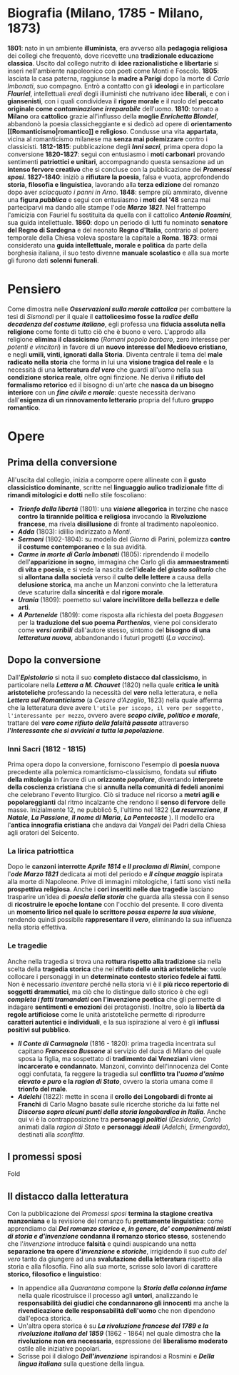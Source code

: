 # Biografia (Milano, 1785 - Milano, 1873)
**1801**: nato in un ambiente **illuminista**, era avverso alla **pedagogia religiosa** dei collegi che frequentò, dove ricevette una **tradizionale educazione classica**. Uscito dal collego nutrito di **idee razionalistiche e libertarie** si inserì nell'ambiente napoleonico con poeti come Monti e Foscolo.
**1805**: lasciata la casa paterna, raggiunse la **madre a Parigi** dopo la morte di *Carlo Imbonati*, suo compagno. Entrò a contatto con gli **ideologi** e in particolare ***Flauriel***, intellettuali *eredi* degli illuministi che nutrivano idee **liberali**, e con i **giansenisti**, con i quali condivideva il **rigore morale** e il ruolo del **peccato originale come *contaminazione irreparabile*** dell'uomo.
**1810**: tornato a **Milano** ora **cattolico** grazie all'influsso della **moglie *Enrichetta Blondel***, abbandonò la poesia classicheggiante e si dedicò ad opere di **orientamento [[Romanticismo|romantico]] e religioso**. Condusse una vita **appartata**, vicina al romanticismo milanese ma **senza mai polemizzare** contro i classicisti.
**1812-1815**: pubblicazione degli ***Inni sacri***, prima opera dopo la conversione
**1820-1827**: seguì con entusiasmo i **moti carbonari** provando sentimenti **patriottici e unitari**, accompagnando questa sensazione ad un **intenso fervore creativo** che si concluse con la pubblicazione dei ***Promessi sposi***.
**1827-1840**: iniziò a **rifiutare la poesia**, falsa e vuota, approfondendo **storia, filosofia e linguistica**, lavorando alla **terza edizione** del romanzo dopo aver *sciacquato i panni in Arno*.
**1848**: sempre più ammirato, divenne una **figura *pubblica*** e seguì con entusiasmo i **moti del '48** senza mai parteciparvi ma dando alle stampe l'ode ***Marzo 1821***. Nel frattempo l'amicizia con Fauriel fu sostituita da quella con il cattolico ***Antonio Rosmini***, sua guida intellettuale.
**1860**: dopo un periodo di lutti fu nominato **senatore del Regno di Sardegna** e del neonato **Regno d'Italia**, contrario al potere temporale della Chiesa voleva spostare la capitale a **Roma**.
**1873**: ormai considerato una **guida intellettuale, morale e politica** da parte della borghesia italiana, il suo testo divenne **manuale scolastico** e alla sua morte gli furono dati **solenni funerali**.
# Pensiero
Come dimostra nelle ***Osservazioni sulla morale cattolica*** per combattere la tesi di *Sismondi* per il quale il **cattolicesimo fosse la *radice della decadenza del costume italiano***, egli professa una **fiducia assoluta nella religione** come fonte di tutto ciò che è buono e vero. L'approdo alla religione **elimina il classicismo** (*Romani popolo barbaro*, zero interesse per *potenti e vincitori*) in favore di un **nuovo interesse del Medioevo cristiano**, e negli **umili, vinti, ignorati dalla Storia**. Diventa centrale il tema del **male radicato nella storia** che forma in lui una **visione tragica del reale** e la necessità di una **letteratura *del vero*** che guardi all'uomo nella sua **condizione storica reale**, oltre ogni finzione. Ne deriva il **rifiuto del formalismo retorico** ed il bisogno di un'arte che **nasca da un bisogno interiore** con un ***fine civile e morale***: queste necessità derivano dall'**esigenza di un rinnovamento letterario** propria del futuro **gruppo romantico**.
# Opere
## Prima della conversione
All'uscita dal collegio, inizia a comporre opere allineate con il **gusto classicistico dominante**, scritte nel **linguaggio aulico tradizionale** fitte di **rimandi mitologici e dotti** nello stile foscoliano:
- ***Trionfo della libertà*** (1801): una ***visione* allegorica** in terzine che nasce **contro la tirannide politica e religiosa** invocando la **Rivoluzione francese**, ma rivela **disillusione** di fronte al tradimento napoleonico.
- ***Adda*** (1803): idillio indirizzato a *Monti*.
- ***Sermoni*** (1802-1804): su modello del *Giorno* di Parini, polemizza **contro il costume contemporaneo** e la sua avidità.
- ***Carme in morte di Carlo Imbonati*** (1805): riprendendo il modello dell'**apparizione in sogno**, immagina che Carlo gli dia **ammaestramenti di vita e poesia**, e si vede la nascita dell'**ideale del *giusto solitario*** che si **allontana dalla società** verso il **culto delle lettere** a causa della **delusione storica**, ma anche un Manzoni convinto che la letteratura deve scaturire dalla **sincerità** e dal **rigore morale**.
- ***Urania*** (1809): poemetto sul **valore incivilitore della bellezza e delle arti**.
- ***A Parteneide*** (1809): come risposta alla richiesta del poeta *Baggesen* per la **traduzione del suo poema *Parthenias***, viene poi considerato come ***versi orribili*** dall'autore stesso, sintomo del **bisogno di una *letteratura nuova***, abbandonando i futuri progetti (*La vaccina*).
## Dopo la conversione
Dall'***Epistolario*** si nota il suo **completo distacco dal classicismo**, in particolare nella ***Lettera a M. Chauvet*** (1820) nella quale **critica le unità aristoteliche** professando la necessità del ***vero*** nella letteratura, e nella ***Lettera sul Romanticismo*** (a *Cesare d'Azeglio*, 1823) nella quale afferma che la letteratura deve avere `l'utile per iscopo, il vero per soggetto, l'interessante per mezzo`, ovvero avere ***scopo civile, politico e morale***, trattare del ***vero come rifiuto della falsità passata*** attraverso ***l'interessante che si avvicini a tutta la popolazione***. 
### Inni Sacri (1812 - 1815)
Prima opera dopo la conversione, forniscono l'esempio di **poesia nuova** precedente alla polemica romanticismo-classicismo, fondata sul **rifiuto della mitologia** in favore di un **orizzonte *popolare***, diventando **interprete della coscienza cristiana** che si **annulla nella comunità di fedeli anonimi** che celebrano l'evento liturgico. Ciò si traduce nel ricorso a **metri agili e popolareggianti** dal ritmo incalzante che rendono il **senso di fervore** delle masse. Inizialmente 12, ne pubblicò 5, l'ultimo nel 1822 (***La resurrezione***, ***Il Natale***, ***La Passione***, ***Il nome di Maria***, ***La Pentecoste*** ). Il modello era l'**antica innografia cristiana** che andava dai *Vangeli* dei Padri della Chiesa agli oratori del Seicento.
### La lirica patriottica
Dopo le **canzoni interrotte *Aprile 1814* e *Il proclama di Rimini***, compone l'***ode Marzo 1821*** dedicata ai moti del periodo e ***Il cinque maggio*** ispirata alla morte di Napoleone. Prive di immagini mitologiche, i fatti sono visti nella **prospettiva religiosa**. Anche i **cori inseriti nelle due tragedie** lasciano trasparire un'idea di ***poesia della storia*** che guarda alla stessa con il senso di **ricostruire le epoche lontane** con l'occhio del presente. Il coro diventa un **momento lirico nel quale lo scrittore *possa esporre la sua visione***, rendendo quindi possibile **rappresentare il *vero***, eliminando la sua influenza nella storia effettiva.
### Le tragedie
Anche nella tragedia si trova una **rottura rispetto alla tradizione** sia nella scelta della **tragedia storica** che nel **rifiuto delle unità aristoteliche**: vuole collocare i personaggi in un **determinato contesto storico fedele ai fatti**. Non è necessario *inventare* perché nella storia vi è il **più ricco repertorio di soggetti drammatici**, ma ciò che lo distingue dallo storico è che egli ***completa i fatti tramandati* con l'invenzione poetica** che gli permette di indagare **sentimenti e emozioni** dei protagonisti. Inoltre, solo la **libertà da regole artificiose** come le unità aristoteliche permette di riprodurre **caratteri autentici e individuali**, e la sua ispirazione al vero è gli **influssi positivi sul pubblico**.
- ***Il Conte di Carmagnola*** (1816 - 1820): prima tragedia incentrata sul capitano ***Francesco Bussone*** al servizio del duca di Milano del quale sposa la figlia, ma sospettato di **tradimento dai Veneziani** viene **incarcerato e condannato**. Manzoni, convinto dell'innocenza del Conte oggi confutata, fa reggere la tragedia sul **conflitto tra l'*uomo d'animo elevato e puro* e la *ragion di Stato***, ovvero la storia umana come il **trionfo del male**.
- ***Adelchi*** (1822): mette in scena il **crollo dei Longobardi di fronte ai Franchi** di Carlo Magno basate sulle ricerche storiche da lui fatte nel ***Discorso sopra alcuni punti della storia longobardica in Italia***. Anche qui vi è la contrapposizione tra **personaggi *politici*** (*Desiderio, Carlo*) animati dalla *ragion di Stato* e **personaggi *ideali*** (*Adelchi, Ermengarda*), destinati alla *sconfitta*.
## I promessi sposi
Fold
## Il distacco dalla letteratura
Con la pubblicazione dei *Promessi sposi* **termina la stagione creativa manzoniana** e la revisione del romanzo fu **prettamente linguistica**: come apprendiamo dal ***Del romanzo storico e, in genere, de' componimenti misti di storia e d'invenzione* condanna il romanzo storico stesso**, sostenendo che l'*invenzione* introduce **falsità** e quindi auspicando una netta **separazione tra opere d'*invenzione* e *storiche***, irrigidendo il suo *culto del vero* tanto da giungere ad una **svalutazione della letteratura** rispetto alla storia e alla filosofia. Fino alla sua morte, scrisse solo lavori di carattere **storico, filosofico e linguistico**:
- In appendice alla *Quarantana* compone la ***Storia della colonna infame*** nella quale ricostruisce il processo agli **untori**, analizzando le **responsabilità dei giudici che condannarono gli innocenti** ma anche la **rivendicazione delle responsabilità dell'uomo** che non dipendono dall'epoca storica.
- Un'altra opera storica è su ***La rivoluzione francese del 1789 e la rivoluzione italiana del 1859*** (1862 - 1864) nel quale dimostra che **la rivoluzione non era necessaria**, espressione del **liberalismo moderato** ostile alle iniziative popolari.
- Scrisse poi il dialogo ***Dell'invenzione*** ispirandosi a Rosmini e ***Della lingua italiana*** sulla questione della lingua.